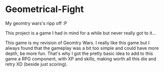 # Geometrical-Fight
My geomtry wars's ripp off :P

This project is a game I had in mind for a while but never really got to it...

This game is my revision of Geomtry Wars. I really like this game but I always found that the gameplay was a bit too simple and could have more depth, be more fun. That's why I got the pretty basic idea to add to this game a RPG component, with XP and skills, making worth all this die and retry XD (beside just scoring).